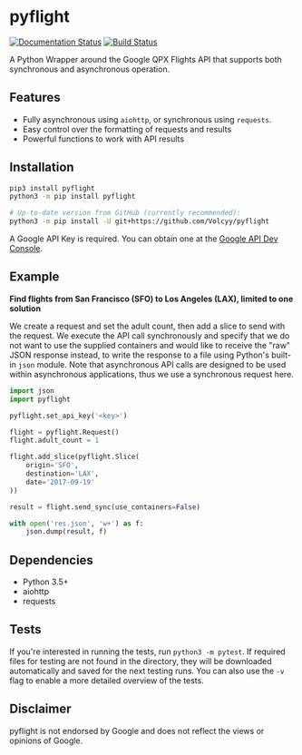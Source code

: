 # pyflight
[![Documentation Status](https://readthedocs.org/projects/pyflight/badge/?version=latest)](http://pyflight.readthedocs.io/en/latest/?badge=latest)
[![Build Status](https://travis-ci.org/Volcyy/pyflight.svg?branch=master)](https://travis-ci.org/Volcyy/pyflight)

A Python Wrapper around the Google QPX Flights API that supports both synchronous and asynchronous operation.

## Features
- Fully asynchronous using `aiohttp`, or synchronous using `requests`.
- Easy control over the formatting of requests and results
- Powerful functions to work with API results

## Installation
```bash
pip3 install pyflight 
python3 -m pip install pyflight

# Up-to-date version from GitHub (currently recommended):
python3 -m pip install -U git+https://github.com/Volcyy/pyflight
```  
A Google API Key is required. You can obtain one at the [Google API Dev Console](https://console.developers.google.com/apis).
   
## Example
**Find flights from San Francisco (SFO) to Los Angeles (LAX), limited to one solution** 

We create a request and set the adult count, then add a slice to send with the request. We execute the API call synchronously 
and specify that we do not want to use the supplied containers and would like to receive the "raw" JSON response 
instead, to write the response to a file using Python's built-in `json` module. Note that asynchronous API calls are designed to be used within
asynchronous applications, thus we use a synchronous request here.
```python
import json
import pyflight

pyflight.set_api_key('<key>')

flight = pyflight.Request()
flight.adult_count = 1

flight.add_slice(pyflight.Slice(
    origin='SFO',
    destination='LAX',
    date='2017-09-19'
))

result = flight.send_sync(use_containers=False)

with open('res.json', 'w+') as f:
    json.dump(result, f)
```

## Dependencies
- Python 3.5+
- aiohttp
- requests


## Tests
If you're interested in running the tests,  run `python3 -m pytest`.
If required files for testing are not found in the directory, they will be downloaded
automatically and saved for the next testing runs.
You can also use the `-v` flag to enable a more detailed overview of the tests.
 
 
## Disclaimer
pyflight is not endorsed by Google and does not reflect the views or opinions of Google.
